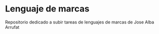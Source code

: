 # Lenguaje de marcas
Repositorio dedicado a subir tareas de lenguajes de marcas de Jose Alba Arrufat
